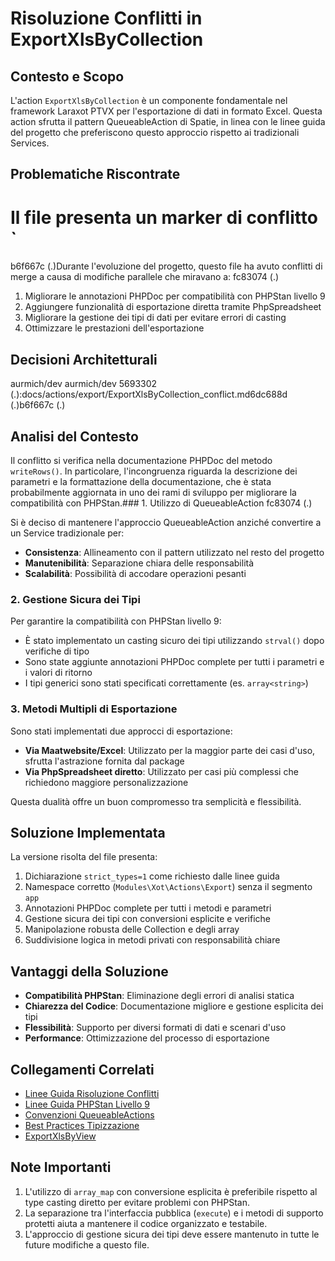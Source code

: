 # Risoluzione Conflitti in ExportXlsByCollection

## Contesto e Scopo

L'action `ExportXlsByCollection` è un componente fondamentale nel framework Laraxot PTVX per l'esportazione di dati in formato Excel. Questa action sfrutta il pattern QueueableAction di Spatie, in linea con le linee guida del progetto che preferiscono questo approccio rispetto ai tradizionali Services.

## Problematiche Riscontrate


Il file presenta un marker di conflitto `
=======
b6f667c (.)Durante l'evoluzione del progetto, questo file ha avuto conflitti di merge a causa di modifiche parallele che miravano a:
fc83074 (.)

1. Migliorare le annotazioni PHPDoc per compatibilità con PHPStan livello 9
2. Aggiungere funzionalità di esportazione diretta tramite PhpSpreadsheet
3. Migliorare la gestione dei tipi di dati per evitare errori di casting
4. Ottimizzare le prestazioni dell'esportazione

## Decisioni Architetturali


aurmich/dev
aurmich/dev
5693302 (.):docs/actions/export/ExportXlsByCollection_conflict.md6dc688d (.)b6f667c (.)
## Analisi del Contesto
Il conflitto si verifica nella documentazione PHPDoc del metodo `writeRows()`. In particolare, l'incongruenza riguarda la descrizione dei parametri e la formattazione della documentazione, che è stata probabilmente aggiornata in uno dei rami di sviluppo per migliorare la compatibilità con PHPStan.### 1. Utilizzo di QueueableAction
fc83074 (.)

Si è deciso di mantenere l'approccio QueueableAction anziché convertire a un Service tradizionale per:

- **Consistenza**: Allineamento con il pattern utilizzato nel resto del progetto
- **Manutenibilità**: Separazione chiara delle responsabilità
- **Scalabilità**: Possibilità di accodare operazioni pesanti

### 2. Gestione Sicura dei Tipi

Per garantire la compatibilità con PHPStan livello 9:

- È stato implementato un casting sicuro dei tipi utilizzando `strval()` dopo verifiche di tipo
- Sono state aggiunte annotazioni PHPDoc complete per tutti i parametri e i valori di ritorno
- I tipi generici sono stati specificati correttamente (es. `array<string>`)

### 3. Metodi Multipli di Esportazione

Sono stati implementati due approcci di esportazione:

- **Via Maatwebsite/Excel**: Utilizzato per la maggior parte dei casi d'uso, sfrutta l'astrazione fornita dal package
- **Via PhpSpreadsheet diretto**: Utilizzato per casi più complessi che richiedono maggiore personalizzazione

Questa dualità offre un buon compromesso tra semplicità e flessibilità.

## Soluzione Implementata

La versione risolta del file presenta:

1. Dichiarazione `strict_types=1` come richiesto dalle linee guida
2. Namespace corretto (`Modules\Xot\Actions\Export`) senza il segmento `app`
3. Annotazioni PHPDoc complete per tutti i metodi e parametri
4. Gestione sicura dei tipi con conversioni esplicite e verifiche
5. Manipolazione robusta delle Collection e degli array
6. Suddivisione logica in metodi privati con responsabilità chiare

## Vantaggi della Soluzione

- **Compatibilità PHPStan**: Eliminazione degli errori di analisi statica
- **Chiarezza del Codice**: Documentazione migliore e gestione esplicita dei tipi
- **Flessibilità**: Supporto per diversi formati di dati e scenari d'uso
- **Performance**: Ottimizzazione del processo di esportazione

## Collegamenti Correlati

- [Linee Guida Risoluzione Conflitti](../../risoluzione_conflitti.md)
- [Linee Guida PHPStan Livello 9](../../phpstan/level_9.md)
- [Convenzioni QueueableActions](../../../docs/QUEUEABLE-ACTIONS.md)
- [Best Practices Tipizzazione](../../PHPSTAN-GENERIC-TYPES.md)
- [ExportXlsByView](exportxlsbyview_conflict.md)

## Note Importanti

1. L'utilizzo di `array_map` con conversione esplicita è preferibile rispetto al type casting diretto per evitare problemi con PHPStan.
2. La separazione tra l'interfaccia pubblica (`execute`) e i metodi di supporto protetti aiuta a mantenere il codice organizzato e testabile.
3. L'approccio di gestione sicura dei tipi deve essere mantenuto in tutte le future modifiche a questo file.